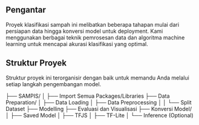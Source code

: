 ## Pengantar

Proyek klasifikasi sampah ini melibatkan beberapa tahapan mulai dari persiapan data hingga konversi model untuk deployment. Kami menggunakan berbagai teknik pemrosesan data dan algoritma machine learning untuk mencapai akurasi klasifikasi yang optimal.

## Struktur Proyek
Struktur proyek ini terorganisir dengan baik untuk memandu Anda melalui setiap langkah pengembangan model.

├── SAMPIS/
│   ├── Import Semua Packages/Libraries
├── Data Preparation/
│   ├── Data Loading
│   ├── Data Preprocessing
│   │   └── Split Dataset
├── Modelling
├── Evaluasi dan Visualisasi
├── Konversi Model/
│   ├── Saved Model
│   ├── TFJS
│   ├── TF-Lite
│   └── Inference (Optional)



